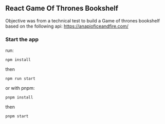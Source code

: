 ## React Game Of Thrones Bookshelf

Objective was from a technical test to build a Game of thrones bookshelf based on the following api:
https://anapioficeandfire.com/

### Start the app

run:

``` shell
npm install
```

then

``` shell
npm run start
```

or with pnpm:  

``` shell
pnpm install
```


then

``` shell
pnpm start
```

